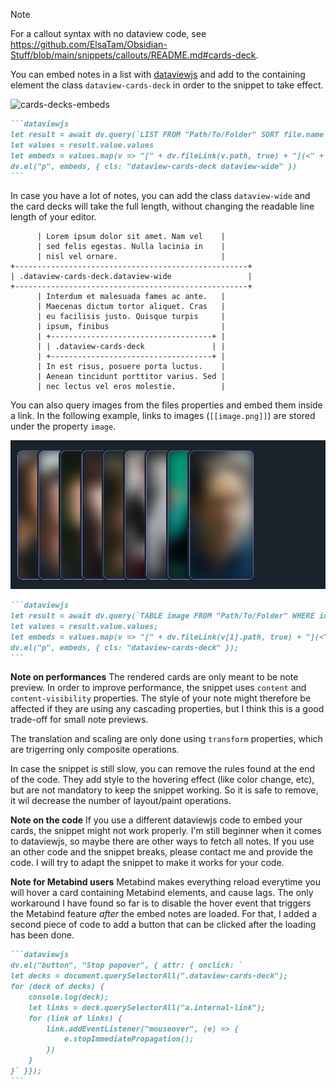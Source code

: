 > [!NOTE]
> For a callout syntax with no dataview code, see https://github.com/ElsaTam/Obsidian-Stuff/blob/main/snippets/callouts/README.md#cards-deck.

You can embed notes in a list with [dataviewjs](https://github.com/blacksmithgu/obsidian-dataview) and add to the containing element the class `dataview-cards-deck` in order to the snippet to take effect.

![cards-decks-embeds](screenshots/card-decks-embeds.gif)

````md
```dataviewjs
let result = await dv.query(`LIST FROM "Path/To/Folder" SORT file.name`)
let values = result.value.values
let embeds = values.map(v => "[" + dv.fileLink(v.path, true) + "](<" + v.path + ">)")
dv.el("p", embeds, { cls: "dataview-cards-deck dataview-wide" })
```
````

In case you have a lot of notes, you can add the class `dataview-wide` and the card decks will take the full length, without changing the readable line length of your editor.

```
      | Lorem ipsum dolor sit amet. Nam vel    |
      | sed felis egestas. Nulla lacinia in    |
      | nisl vel ornare.                       |
+----------------------------------------------------+
| .dataview-cards-deck.dataview-wide                 |
+----------------------------------------------------+
      | Interdum et malesuada fames ac ante.   |
      | Maecenas dictum tortor aliquet. Cras   |
      | eu facilisis justo. Quisque turpis     |
      | ipsum, finibus                         |
      | +------------------------------------+ |
      | | .dataview-cards-deck               | |
      | +------------------------------------+ |
      | In est risus, posuere porta luctus.    |
      | Aenean tincidunt porttitor varius. Sed |
      | nec lectus vel eros molestie.          |
```

You can also query images from the files properties and embed them inside a link. In the following example, links to images (`[[image.png]]`) are stored under the property `image`.

![cards-decks-images](screenshots/card-decks-images.webp)

````md
```dataviewjs
let result = await dv.query(`TABLE image FROM "Path/To/Folder" WHERE image`);
let values = result.value.values;
let embeds = values.map(v => "[" + dv.fileLink(v[1].path, true) + "](<" + v[0].path + ">)");
dv.el("p", embeds, { cls: "dataview-cards-deck" });
```
````

**Note on performances**
The rendered cards are only meant to be note preview. In order to improve performance, the snippet uses `content` and `content-visibility` properties. The style of your note might therefore be affected if they are using any cascading properties, but I think this is a good trade-off for small note previews.

The translation and scaling are only done using `transform` properties, which are trigerring only composite operations.

In case the snippet is still slow, you can remove the rules found at the end of the code. They add style to the hovering effect (like color change, etc), but are not mandatory to keep the snippet working. So it is safe to remove, it wil decrease the number of layout/paint operations.

**Note on the code**
If you use a different dataviewjs code to embed your cards, the snippet might not work properly. I'm still beginner when it comes to dataviewjs, so maybe there are other ways to fetch all notes. If you use an other code and the snippet breaks, please contact me and provide the code. I will try to adapt the snippet to make it works for your code.

**Note for Metabind users**
Metabind makes everything reload everytime you will hover a card containing Metabind elements, and cause lags. The only workaround I have found so far is to disable the hover event that triggers the Metabind feature *after* the embed notes are loaded. For that, I added a second piece of code to add a button that can be clicked after the loading has been done.
````md
```dataviewjs
dv.el("button", "Stop popover", { attr: { onclick: `
let decks = document.querySelectorAll(".dataview-cards-deck");
for (deck of decks) {
    console.log(deck);
    let links = deck.querySelectorAll("a.internal-link");
    for (link of links) {
        link.addEventListener("mouseover", (e) => {
            e.stopImmediatePropagation();
        })
    }
}` }});
```
````